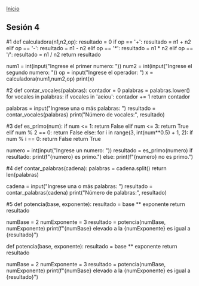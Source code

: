 <!-- No borrar o modificar -->
[Inicio](./index.md)

## Sesión 4

#1
def calculadora(n1,n2,op):
    resultado = 0
    if op == '+':
        resultado = n1 + n2
    elif op == '-':
        resultado = n1 - n2
    elif op == '*':
        resultado = n1 * n2
    elif op == '/':
        resultado = n1 / n2
    return resultado

num1 = int(input("Ingrese el primer numero: "))
num2 = int(input("Ingrese el segundo numero: "))
op = input("Ingrese el operador: ")
x = calculadora(num1,num2,op)
print(x)


#2
def contar_vocales(palabras):
    contador = 0
    palabras = palabras.lower()
    for vocales in palabras:
        if vocales in 'aeiou':
            contador += 1
    return contador

palabras = input("Ingrese una o más palabras: ")
resultado = contar_vocales(palabras)
print("Número de vocales:", resultado)

#3
def es_primo(num):
    if num <= 1:
        return False
    elif num <= 3:
        return True
    elif num % 2 == 0:
        return False
    else:
        for i in range(3, int(num**0.5) + 1, 2):
            if num % i == 0:
                return False
        return True

numero = int(input("Ingrese un numero: "))
resultado = es_primo(numero)
if resultado:
    print(f"{numero} es primo.")
else:
    print(f"{numero} no es primo.")


#4
def contar_palabras(cadena):
    palabras = cadena.split()
    return len(palabras)

cadena = input("Ingrese una o más palabras: ")
resultado = contar_palabras(cadena)
print("Número de palabras:", resultado)


#5
def potencia(base, exponente):
    resultado = base ** exponente
    return resultado

numBase = 2
numExponente = 3
resultado = potencia(numBase, numExponente)
print(f"{numBase} elevado a la {numExponente} es igual a {resultado}")

def potencia(base, exponente):
    resultado = base ** exponente
    return resultado

numBase = 2
numExponente = 3
resultado = potencia(numBase, numExponente)
print(f"{numBase} elevado a la {numExponente} es igual a {resultado}")



<!-- Su documentación aquí -->






